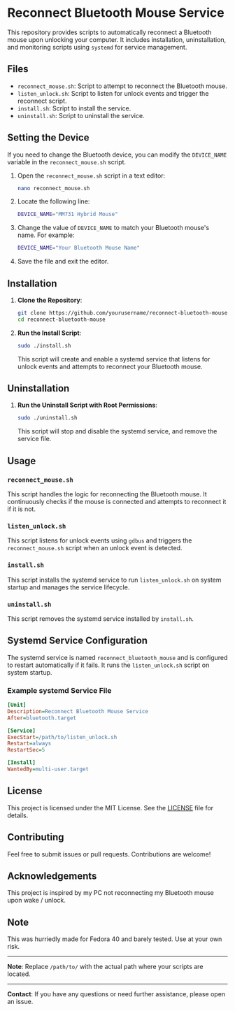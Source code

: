 # Reconnect Bluetooth Mouse Service

This repository provides scripts to automatically reconnect a Bluetooth mouse upon unlocking your computer. It includes installation, uninstallation, and monitoring scripts using `systemd` for service management.

## Files

- `reconnect_mouse.sh`: Script to attempt to reconnect the Bluetooth mouse.
- `listen_unlock.sh`: Script to listen for unlock events and trigger the reconnect script.
- `install.sh`: Script to install the service.
- `uninstall.sh`: Script to uninstall the service.

## Setting the Device

If you need to change the Bluetooth device, you can modify the `DEVICE_NAME` variable in the `reconnect_mouse.sh` script.

1. Open the `reconnect_mouse.sh` script in a text editor:

   ```sh
   nano reconnect_mouse.sh
   ```

2. Locate the following line:

   ```sh
   DEVICE_NAME="MM731 Hybrid Mouse"
   ```

3. Change the value of `DEVICE_NAME` to match your Bluetooth mouse's name. For example:

   ```sh
   DEVICE_NAME="Your Bluetooth Mouse Name"
   ```

4. Save the file and exit the editor.

## Installation

1. **Clone the Repository**:

   ```sh
   git clone https://github.com/yourusername/reconnect-bluetooth-mouse.git
   cd reconnect-bluetooth-mouse
   ```

2. **Run the Install Script**:

   ```sh
   sudo ./install.sh
   ```

   This script will create and enable a systemd service that listens for unlock events and attempts to reconnect your Bluetooth mouse.

## Uninstallation

1. **Run the Uninstall Script with Root Permissions**:

   ```sh
   sudo ./uninstall.sh
   ```

   This script will stop and disable the systemd service, and remove the service file.

## Usage

### `reconnect_mouse.sh`

This script handles the logic for reconnecting the Bluetooth mouse. It continuously checks if the mouse is connected and attempts to reconnect it if it is not.

### `listen_unlock.sh`

This script listens for unlock events using `gdbus` and triggers the `reconnect_mouse.sh` script when an unlock event is detected.

### `install.sh`

This script installs the systemd service to run `listen_unlock.sh` on system startup and manages the service lifecycle.

### `uninstall.sh`

This script removes the systemd service installed by `install.sh`.

## Systemd Service Configuration

The systemd service is named `reconnect_bluetooth_mouse` and is configured to restart automatically if it fails. It runs the `listen_unlock.sh` script on system startup.

### Example systemd Service File

```ini
[Unit]
Description=Reconnect Bluetooth Mouse Service
After=bluetooth.target

[Service]
ExecStart=/path/to/listen_unlock.sh
Restart=always
RestartSec=5

[Install]
WantedBy=multi-user.target
```

## License

This project is licensed under the MIT License. See the [LICENSE](LICENSE) file for details.

## Contributing

Feel free to submit issues or pull requests. Contributions are welcome!

## Acknowledgements

This project is inspired by my PC not reconnecting my Bluetooth mouse upon wake / unlock.

## Note

This was hurriedly made for Fedora 40 and barely tested. Use at your own risk.

---

**Note**: Replace `/path/to/` with the actual path where your scripts are located.

---

**Contact**: If you have any questions or need further assistance, please open an issue.
